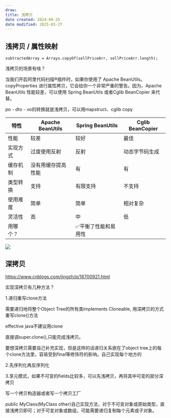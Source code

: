 ```yaml
---
draw:
title: 浅拷贝
date created: 2024-09-25
date modified: 2025-03-27
---
```


## 浅拷贝 / 属性映射

`subtractedArray = Arrays.copyOf(sellPriceArr, sellPriceArr.length);`

浅拷贝的场景有啥？

当我们开启阿里代码扫描®插件时，如果你使用了 Apache BeanUtils。copyProperties 进行属性拷贝，它会给你一个非常严重的警告。因为，Apache BeanUtils 性能较差，可以使用 Spring BeanUtils 或者Cglib BeanCopier 来代替。

po - dto - vo的转换就是浅拷贝，可以用mapstruct、cglib copy

| 特性   | Apache BeanUtils | Spring BeanUtils | Cglib BeanCopier |
| ---- | ---------------- | ---------------- | ---------------- |
| 性能   | 较差               | 较好               | 最佳               |
| 实现方式 | 过度使用反射           | 反射               | 动态字节码生成          |
| 缓存机制 | 没有用缓存提高性能        | 有                | 有                |
| 类型转换 | 支持               | 有限支持             | 不支持              |
| 使用难度 | 简单               | 简单               | 相对复杂             |
| 灵活性  | 高                | 中                | 低                |
| 用哪个？|                  | ✅平衡了性能和易用性       |                  |

![](https://cdn-a.markji.com/files/65b9fbcf3667ade34d5fed51_hd.png?e=1727259572446&token=xX63b9jqTlDOcGmctt5K9254rV0LG8hS9BmDeFBy:azuWw3xqAeirSlCYlOHdylzoq8c=)

## 深拷贝

https://www.cnblogs.com/jingzh/p/16700921.html

实现深拷贝有几种方法？

1.递归重写clone方法

需要递归地将整个Object Tree的所有类implements Cloneable, 用深拷贝的方式重写clone()方法

effective java不建议用clone

直接调super.clone(),只能完成浅拷贝。

要想深拷贝需要自己补充实现，但是这样的话递归关系嵌在了object tree上的每个clone方法里，容易受到final等修饰符的影响。自己实现每个地方的

2.先序列化再反序列化

3.享元模式，如果不可变的fields比较多，可以先浅拷贝，再将其中可变的部分深拷贝

写一个拷贝构造器或者写一个拷贝工厂

public MyClass(MyClass other)自己实现方法，对于不可变对象或原始类型，直接浅拷贝即可；对于可变对象或数组，可能需要递归复制每个元素或子对象。
